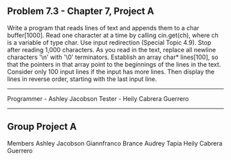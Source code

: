 Problem 7.3 - Chapter 7, Project A
---------------------------------------------
Write a program that reads lines of text and appends them to a char buffer[1000].
Read one character at a time by calling cin.get(ch), where ch is a variable of type char.
Use input redirection (Special Topic 4.9).
Stop after reading 1,000 characters.
As you read in the text, replace all newline characters '\n' with '\0' terminators.
Establish an array char* lines[100], so that the pointers in that array point to the
beginnings of the lines in the text. Consider only 100 input lines if the input
has more lines. Then display the lines in reverse order, starting with the last input line.

---------------------------------------------
Programmer - Ashley Jacobson
Tester - Heily Cabrera Guerrero

---------------------------------------------
Group Project A 
---------------------------------------------
Members
Ashley Jacobson 
Giannfranco Brance
Audrey Tapia
Heily Cabrera Guerrero
